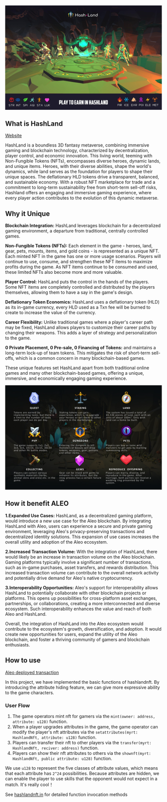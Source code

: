 
![](https://github.com/hashland-app/contracts/blob/main/docs/1.%20Cover.jpeg)

## What is HashLand

[Website](https://hashland.app)

HashLand is a boundless 3D fantasy metaverse, combining immersive gaming and blockchain technology, characterized by decentralization, player control, and economic innovation. This living world, teeming with Non-Fungible Tokens (NFTs), encompasses diverse heroes, dynamic lands, and unique items. Heroes, with their diverse abilities, shape the world's dynamics, while land serves as the foundation for players to shape their unique spaces. The deflationary HLD tokens drive a transparent, balanced, and sustainable economy. With a robust NFT marketplace for trade and a commitment to long-term sustainability free from short-term sell-off risks, Hashland offers an engaging and immersive gaming experience, where every player action contributes to the evolution of this dynamic metaverse.

## Why it Unique

**Blockchain Integration:** HashLand leverages blockchain for a decentralized gaming environment, a departure from traditional, centrally controlled games.

**Non-Fungible Tokens (NFTs):** Each element in the game - heroes, land, gear, pets, mounts, items, and gold coins - is represented as a unique NFT. Each minted NFT in the game has one or more usage scenarios. Players will continue to use, consume, and strengthen these NFT items to maximize profits during the game. As NFT items continue to be consumed and used, these limited NFTs also become more and more valuable.

**Player Control:** HashLand puts the control in the hands of the players. Some NFT items are completely controlled and distributed by the players themselves, allowing them to have a say in the game's design.

**Deflationary Token Economics:** HashLand uses a deflationary token (HLD) as its in-game currency, every HLD used as a Txn fee will be burned to create to increase the value of the currency.

**Career Flexibility:** Unlike traditional games where a player's career path may be fixed, HashLand allows players to customize their career paths by changing their weapons. This adds a layer of strategy and personalization to the game.

**0 Private Placement, 0 Pre-sale, 0 Financing of Tokens:** and maintains a long-term lock-up of team tokens. This mitigates the risk of short-term sell-offs, which is a common concern in many blockchain-based games. 

These unique features set HashLand apart from both traditional online games and many other blockchain-based games, offering a unique, immersive, and economically engaging gaming experience.

![](https://github.com/hashland-app/contracts/blob/main/docs/4.%20NFTs.jpeg)

## How it benefit ALEO

**1.Expanded Use Cases:** HashLand, as a decentralized gaming platform, would introduce a new use case for the Aleo blockchain. By integrating HashLand with Aleo, users can experience a secure and private gaming environment, leveraging Aleo's privacy-preserving transactions and decentralized identity solutions. This expansion of use cases increases the overall utility and adoption of the Aleo ecosystem.

**2.Increased Transaction Volume:** With the integration of HashLand, there would likely be an increase in transaction volume on the Aleo blockchain. Gaming platforms typically involve a significant number of transactions, such as in-game purchases, asset transfers, and rewards distribution. This increased transaction volume can contribute to the overall network activity and potentially drive demand for Aleo's native cryptocurrency.

**3.Interoperability Opportunities:** Aleo's support for interoperability allows HashLand to potentially collaborate with other blockchain projects or platforms. This opens up possibilities for cross-platform asset exchanges, partnerships, or collaborations, creating a more interconnected and diverse ecosystem. Such interoperability enhances the value and reach of both Aleo and HashLand.

Overall, the integration of HashLand into the Aleo ecosystem would contribute to the ecosystem's growth, diversification, and adoption. It would create new opportunities for users, expand the utility of the Aleo blockchain, and foster a thriving community of gamers and blockchain enthusiasts.

## How to use

[Aleo deployed transaction](https://explorer.hamp.app/transaction?id=at1sacuy8zpkm4fwsd6ga6da3cx03m22cfsavwg867jkvn0vh0a7ypszlq9la)

In this project, we have implemented the basic functions of hashlandnft. By introducing the attribute hiding feature, we can give more expressive ability to the game characters.

### User Flow

1. The game operators mint nft for gamers via the ``mint(owner: address, attribute: u128)``	 function.
2. When a player upgrades attributes in the game, the game operator can modify the player's nft attributes via the `setattributes(myrt: HashlandNft, attribute: u128)` function.
3. Players can transfer their nft to other players via the `transfer(myrt: HashlandNft, reciver: address)` function.
4. Players can show their nft attributes to others via the `shownft(myrt: HashlandNft, public attribute: u128)` function.

We use `u128` to represent the five classes of attribute values, which means that each attribute has `2^24` possibilities. Because attributes are hidden, we can enable the player to use skills that the opponent would not expect in a match. It's really cool！

See [hashlandnft.in](/src/inputs/hashlandnft.in) for detailed function invocation methods
